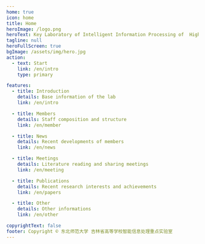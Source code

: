 ```yaml
---
home: true
icon: home
title: Home
heroImage: /logo.png
heroText: Key Laboratory of Intelligent Information Processing of  High Education of Jilin Province, Northeast Normal University
tagline: null
heroFullScreen: true
bgImage: /assets/img/hero.jpg
action:
  - text: Start
    link: /en/intro
    type: primary

features:
  - title: Introduction
    details: Base information of the lab
    link: /en/intro

  - title: Members
    details: Staff composition and structure
    link: /en/member

  - title: News
    details: Recent developments of members
    link: /en/news

  - title: Meetings
    details: Literature reading and sharing meetings
    link: /en/meeting

  - title: Publications
    details: Recent research interests and achievements
    link: /en/papers

  - title: Other 
    details: Other informations
    link: /en/other

copyrightText: false
footer: Copyright © 东北师范大学 吉林省高等学校智能信息处理重点实验室
---
```

